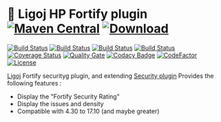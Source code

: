 # :link: Ligoj HP Fortify plugin [![Maven Central](https://maven-badges.herokuapp.com/maven-central/org.ligoj.plugin/plugin-security-fortify/badge.svg)](https://maven-badges.herokuapp.com/maven-central/org.ligoj.plugin/plugin-security-fortify) [![Download](https://api.bintray.com/packages/ligoj/maven-repo/plugin-security-fortify/images/download.svg) ](https://bintray.com/ligoj/maven-repo/plugin-security-fortify/_latestVersion)

[![Build Status](https://travis-ci.org/ligoj/plugin-security-fortify.svg?branch=master)](https://travis-ci.org/ligoj/plugin-security-fortify)
[![Build Status](https://circleci.com/gh/ligoj/plugin-security-fortify.svg?style=svg)](https://circleci.com/gh/ligoj/plugin-security-fortify)
[![Build Status](https://semaphoreci.com/api/v1/ligoj/plugin-security-fortify/branches/master/shields_badge.svg)](https://semaphoreci.com/ligoj/plugin-security-fortify)
[![Build Status](https://ci.appveyor.com/api/projects/status/5926fmf0p5qp9j16/branch/master?svg=true)](https://ci.appveyor.com/project/ligoj/plugin-security-fortify/branch/master)
[![Coverage Status](https://coveralls.io/repos/github/ligoj/plugin-security-fortify/badge.svg?branch=master)](https://coveralls.io/github/ligoj/plugin-security-fortify?branch=master)
[![Quality Gate](https://sonarcloud.io/api/project_badges/measure?metric=alert_status&project=org.ligoj.plugin:plugin-security-fortify)](https://sonarcloud.io/dashboard/index/org.ligoj.plugin:plugin-security-fortify)
[![Codacy Badge](https://api.codacy.com/project/badge/Grade/7972cb9a10d54d119b8c434fef8d4013)](https://www.codacy.com/app/ligoj/plugin-security-fortify?utm_source=github.com&amp;utm_medium=referral&amp;utm_content=ligoj/plugin-security-fortify&amp;utm_campaign=Badge_Grade)
[![CodeFactor](https://www.codefactor.io/repository/github/ligoj/plugin-security-fortify/badge)](https://www.codefactor.io/repository/github/ligoj/plugin-security-fortify)
[![License](http://img.shields.io/:license-mit-blue.svg)](http://fabdouglas.mit-license.org/)

[Ligoj](https://github.com/ligoj/ligoj) Fortify securityg plugin, and extending [Security plugin](https://github.com/ligoj/plugin-security)
Provides the following features :
- Display the "Fortify Security Rating"
- Display the issues and density
- Compatible with 4.30 to 17.10 (and maybe greater)
